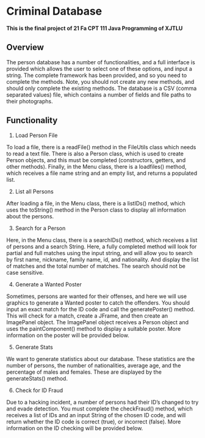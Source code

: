 # Criminal Database

**This is the final project of 21 Fa CPT 111 Java Programming of XJTLU**

## Overview

The person database has a number of functionalities, and a full interface is provided which allows the user to select one of these options, and input a string. The complete framework has been provided, and so you need to complete the methods.  Note, you should not create any new methods, and should only complete the existing methods.  The database is a CSV (comma separated values) file, which contains a number of fields and file paths to their photographs. 

## Functionality

1. Load Person File

To load a file, there is a readFile() method in the FileUtils class which needs to read a text file.  There is also a Person class, which is used to create Person objects, and this must be completed (constructors, getters, and other methods). Finally, in the Menu class, there is a loadfiles() method, which receives a file name string and an empty list, and returns a populated list. 

2. List all Persons

After loading a file, in the Menu class, there is a listIDs() method, which uses the toString() method in the Person class to display all information about the persons. 

3. Search for a Person

Here, in the Menu class, there is a searchIDs() method, which receives a list of persons and a search String. Here, a fully completed method will look for partial and full matches using the input string, and will allow you to search by first name, nickname, family name, id, and nationality. And display the list of matches and the total number of matches. The search should not be case sensitive. 

4. Generate a Wanted Poster

Sometimes, persons are wanted for their offenses, and here we will use graphics to generate a Wanted poster to catch the offenders.  You should input an exact match for the ID code and call the generatePoster() method.  This will check for a match, create a JFrame, and then create an ImagePanel object.  The ImagePanel object receives a Person object and uses the paintComponent() method to display a suitable poster. More information on the poster will be provided below.

5. Generate Stats

We want to generate statistics about our database.  These statistics are the number of persons, the number of nationalities, average age, and the percentage of males and females. These are displayed by the generateStats() method.

6. Check for ID Fraud

Due to a hacking incident, a number of persons had their ID’s changed to try and evade detection. You must complete the checkFraud() method, which receives a list of IDs and an input String of the chosen ID code, and will return whether the ID code is correct (true), or incorrect (false). More information on the ID checking will be provided below. 
